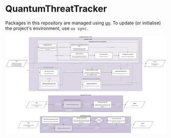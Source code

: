 # QuantumThreatTracker

Packages in this repository are managed using [uv](https://docs.astral.sh/uv/). To update (or initialise) the project's environment, use `uv sync`.

![Quantum Threat Tracker](./assets/qtt-architecture.png)
